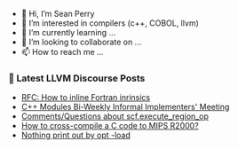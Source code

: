 - 👋 Hi, I’m Sean Perry
- 👀 I’m interested in compilers (c++, COBOL, llvm)
- 🌱 I’m currently learning ...
- 💞️ I’m looking to collaborate on ...
- 📫 How to reach me ...

<!---
s66perry/s66perry is a ✨ special ✨ repository because its `README.md` (this file) appears on your GitHub profile.
You can click the Preview link to take a look at your changes.
--->
### 📕 Latest LLVM Discourse Posts

<!-- DISCOURSE-LLVM:START -->
- [RFC: How to inline Fortran inrinsics](https://discourse.llvm.org/t/rfc-how-to-inline-fortran-inrinsics/61761#post_3)
- [C++ Modules Bi-Weekly Informal Implementers&#39; Meeting](https://discourse.llvm.org/t/c-modules-bi-weekly-informal-implementers-meeting/61874#post_1)
- [Comments/Questions about scf.execute_region_op](https://discourse.llvm.org/t/comments-questions-about-scf-execute-region-op/61873#post_1)
- [How to cross-compile a C code to MIPS R2000?](https://discourse.llvm.org/t/how-to-cross-compile-a-c-code-to-mips-r2000/61872#post_1)
- [Nothing print out by opt -load](https://discourse.llvm.org/t/nothing-print-out-by-opt-load/61663#post_4)
<!-- DISCOURSE-LLVM:END -->
